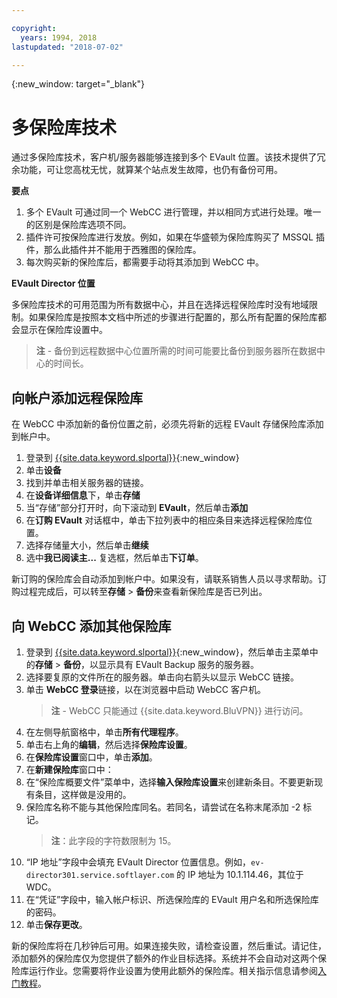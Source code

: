```yaml
---

copyright:
  years: 1994, 2018
lastupdated: "2018-07-02"

---
```

{:new_window: target="_blank"}

# 多保险库技术

通过多保险库技术，客户机/服务器能够连接到多个 EVault 位置。该技术提供了冗余功能，可让您高枕无忧，就算某个站点发生故障，也仍有备份可用。 

**要点**

1. 多个 EVault 可通过同一个 WebCC 进行管理，并以相同方式进行处理。唯一的区别是保险库选项不同。
2. 插件许可按保险库进行发放。例如，如果在华盛顿为保险库购买了 MSSQL 插件，那么此插件并不能用于西雅图的保险库。
3. 每次购买新的保险库后，都需要手动将其添加到 WebCC 中。

**EVault Director 位置**

多保险库技术的可用范围为所有数据中心，并且在选择远程保险库时没有地域限制。如果保险库是按照本文档中所述的步骤进行配置的，那么所有配置的保险库都会显示在保险库设置中。

>**注** - 备份到远程数据中心位置所需的时间可能要比备份到服务器所在数据中心的时间长。

## 向帐户添加远程保险库

在 WebCC 中添加新的备份位置之前，必须先将新的远程 EVault 存储保险库添加到帐户中。 

1. 登录到 [{{site.data.keyword.slportal}}](https://control.softlayer.com/){:new_window}
2. 单击**设备**
3. 找到并单击相关服务器的链接。
4. 在**设备详细信息**下，单击**存储**
5. 当“存储”部分打开时，向下滚动到 **EVault**，然后单击**添加**
6. 在**订购 EVault** 对话框中，单击下拉列表中的相应条目来选择远程保险库位置。
7. 选择存储量大小，然后单击**继续**
8. 选中**我已阅读主...** 复选框，然后单击**下订单**。

新订购的保险库会自动添加到帐户中。如果没有，请联系销售人员以寻求帮助。订购过程完成后，可以转至**存储** > **备份**来查看新保险库是否已列出。

## 向 WebCC 添加其他保险库

1. 登录到 [{{site.data.keyword.slportal}}](https://control.softlayer.com/){:new_window}，然后单击主菜单中的**存储** > **备份**，以显示具有 EVault Backup 服务的服务器。 
2. 选择要复原的文件所在的服务器。单击向右箭头以显示 WebCC 链接。
3. 单击 **WebCC 登录**链接，以在浏览器中启动 WebCC 客户机。
   >**注** - WebCC 只能通过 {{site.data.keyword.BluVPN}} 进行访问。
4. 在左侧导航窗格中，单击**所有代理程序**。
5. 单击右上角的**编辑**，然后选择**保险库设置**。
6. 在**保险库设置**窗口中，单击**添加**。
7. 在**新建保险库**窗口中：
  1. 在“保险库概要文件”菜单中，选择**输入保险库设置**来创建新条目。不要更新现有条目，这样做是没用的。
  2. 保险库名称不能与其他保险库同名。若同名，请尝试在名称末尾添加 -2 标记。<br/> 
     >**注**：此字段的字符数限制为 15。
  3. “IP 地址”字段中会填充 EVault Director 位置信息。例如，`ev-director301.service.softlayer.com` 的 IP 地址为 10.1.114.46，其位于 WDC。
  4. 在“凭证”字段中，输入帐户标识、所选保险库的 EVault 用户名和所选保险库的密码。
  5. 单击**保存更改**。

新的保险库将在几秒钟后可用。如果连接失败，请检查设置，然后重试。请记住，添加额外的保险库仅为您提供了额外的作业目标选择。系统并不会自动对这两个保险库运行作业。您需要将作业设置为使用此额外的保险库。相关指示信息请参阅[入门教程](index.html#getting-started-with-evault-backup-services)。
